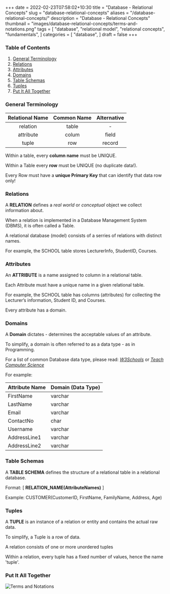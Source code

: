 +++
date = 2022-02-23T07:58:02+10:30
title = "Database - Relational Concepts"
slug = "database-relational-concepts"
aliases = "/database-relational-concepts/"
description = "Database - Relational Concepts"
thumbnail = "images/database-relational-concepts/terms-and-notations.png"
tags = [
    "database",
    "relational model",
    "relational concepts",
    "fundamentals",
]
categories = [
    "database",
]
draft = false
+++

### Table of Contents

1. [General Terminology](#terminology)
1. [Relations](#relations)
1. [Attributes](#attributes)
1. [Domains](#domains)
1. [Table Schemas](#table-schemas)
1. [Tuples](#tuples)
1. [Put It All Together](#put-it-all-together)

### General Terminology

| Relational Name | Common Name | Alternative |
| :---:           | :---:       | :---:       |
| relation        | table       | -           |
| attribute       | colum       | field       |
| tuple           | row         | record      |

Within a table, every **column name** must be UNIQUE.

Within a Table every **row** must be UNIQUE (no duplicate data!).

Every Row must have a **unique Primary Key** that can identify that data row
only!

### Relations

A **RELATION** defines a *real world* or *conceptual* object we collect
information about.

When a relation is implemented in a Database Management System (DBMS), it is
often called a Table.

A relational database (model) consists of a serries of relations with distinct
names.

For example, the SCHOOL table stores LecturerInfo, StudentID, Courses.

### Attributes

An **ATTRIBUTE** is a name assigned to column in a relational table.

Each Attribute must have a unique name in a given relational table.

For example, the SCHOOL table has columns (attributes) for collecting the
Lecturer’s information, Student ID, and Courses.

Every attribute has a domain.

### Domains

A **Domain** dictates - determines the acceptable values of an attribute.

To simplify, a domain is often referred to as a data type - as in Programming.

For a list of common Database data type, please read:
*[W3Schools](https://www.w3schools.com/sql/sql_datatypes.asp)* or
*[Teach Computer Science](https://teachcomputerscience.com/database-data-types/)*

For example:

| Attribute Name | Domain (Data Type) |
| ---            | ---                |
| FirstName      | varchar            |
| LastName       | varchar            |
| Email          | varchar            |
| ContactNo      | char               |
| Username       | varchar            |
| AddressLine1   | varchar            |
| AddressLine2   | varchar            |

### Table Schemas

A **TABLE SCHEMA** defines the structure of a relational table in a relational
database.

Format: [ **RELATION_NAME(AttributeNames)** ]

Example: CUSTOMER(CustomerID, FirstName, FamilyName, Address, Age)

### Tuples

A **TUPLE** is an instance of a relation or entity and contains the actual raw
data.

To simplify, a Tuple is a row of data.

A relation consists of one or more unordered tuples

Within a relation, every tuple has a fixed number of values, hence the name
'tuple'.

### Put It All Together

![Terms and 
Notations](/images/database-relational-concepts/terms-and-notations.png)
